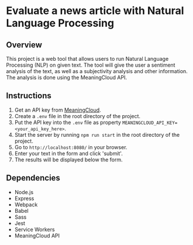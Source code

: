 
# Evaluate a news article with Natural Language Processing

## Overview

This project is a web tool that allows users to run Natural Language Processing (NLP) on given text. The tool will give the user a sentiment analysis of the text, as well as a subjectivity analysis and other information. The analysis is done using the MeaningCloud API.

## Instructions

1. Get an API key from [MeaningCloud](https://www.meaningcloud.com/developer/create-account).
2. Create a `.env` file in the root directory of the project.
3. Put the API key into the `.env` file as property `MEANINGCLOUD_API_KEY=<your_api_key_here>`.
4. Start the server by running `npm run start` in the root directory of the project.
5. Go to `http://localhost:8080/` in your browser.
6. Enter your text in the form and click 'submit'.
7. The results will be displayed below the form.

## Dependencies

- Node.js
- Express
- Webpack
- Babel
- Sass
- Jest
- Service Workers
- MeaningCloud API

